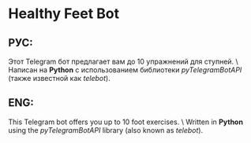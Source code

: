 # Healthy Feet Bot
## РУС:
Этот Telegram бот предлагает вам до 10 упражнений для ступней. \ 
Написан на **Python** с использованием библиотеки *pyTelegramBotAPI* (также известной как *telebot*).
## ENG:
This Telegram bot offers you up to 10 foot exercises. \ 
Written in **Python** using the *pyTelegramBotAPI* library (also known as *telebot*).
